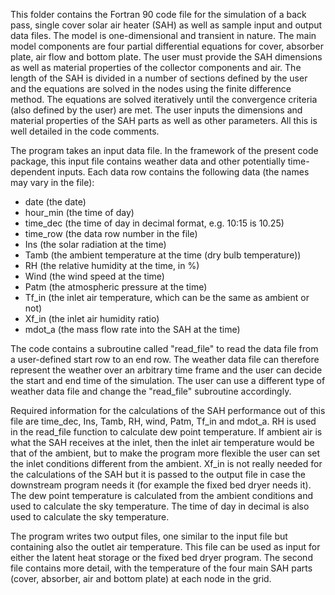 This folder contains the Fortran 90 code file for the simulation of a back pass, single cover solar air heater (SAH) as well as sample input and output data files. The model is one-dimensional and transient in nature. The main model components are four partial differential equations for cover, absorber plate, air flow and bottom plate. The user must provide the SAH dimensions as well as material properties of the collector components and air. The length of the SAH is divided in a number of sections defined by the user and the equations are solved in the nodes using the finite difference method. The equations are solved iteratively until the convergence criteria (also defined by the user) are met. The user inputs the dimensions and material properties of the SAH parts as well as other parameters. All this is well detailed in the code comments.


The program takes an input data file. In the framework of the present code package, this input file contains weather data and other potentially time-dependent inputs. Each data row contains the following data (the names may vary in the file):

- date (the date)
- hour_min (the time of day)
- time_dec (the time of day in decimal format, e.g. 10:15 is 10.25)
- time_row (the data row number in the file)
- Ins (the solar radiation at the time)
- Tamb (the ambient temperature at the time (dry bulb temperature))
- RH (the relative humidity at the time, in %)
- Wind (the wind speed at the time)
- Patm (the atmospheric pressure at the time)
- Tf_in (the inlet air temperature, which can be the same as ambient or not)
- Xf_in (the inlet air humidity ratio)
- mdot_a (the mass flow rate into the SAH at the time)

The code contains a subroutine called "read_file" to read the data file from a user-defined start row to an end row. The weather data file can therefore represent the weather over an arbitrary time frame and the user can decide the start and end time of the simulation. The user can use a different type of weather data file and change the "read_file" subroutine accordingly.
	
Required information for the calculations of the SAH performance out of this file are time_dec, Ins, Tamb, RH, wind, Patm, Tf_in and mdot_a. RH is used in the read_file function to calculate dew point temperature. If ambient air is what the SAH receives at the inlet, then the inlet air temperature would be that of the ambient, but to make the program more flexible the user can set the inlet conditions different from the ambient. Xf_in is not really needed for the calculations of the SAH but it is passed to the output file in case the downstream
program needs it (for example the fixed bed dryer needs it). The dew point temperature is calculated from the ambient conditions and used to calculate the sky temperature. The time of day in decimal is also used to calculate the sky temperature.

The program writes two output files, one similar to the input file but containing also the outlet air temperature. This file can be used as input for either the latent heat storage or the fixed bed dryer program. The second file contains more detail, with the temperature of the four main SAH parts (cover, absorber, air and bottom plate) at each node in the grid.
